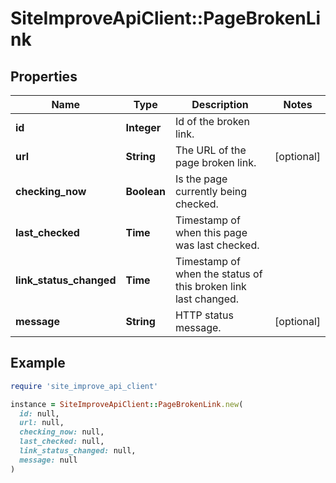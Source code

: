# SiteImproveApiClient::PageBrokenLink

## Properties

| Name | Type | Description | Notes |
| ---- | ---- | ----------- | ----- |
| **id** | **Integer** | Id of the broken link. |  |
| **url** | **String** | The URL of the page broken link. | [optional] |
| **checking_now** | **Boolean** | Is the page currently being checked. |  |
| **last_checked** | **Time** | Timestamp of when this page was last checked. |  |
| **link_status_changed** | **Time** | Timestamp of when the status of this broken link last changed. |  |
| **message** | **String** | HTTP status message. | [optional] |

## Example

```ruby
require 'site_improve_api_client'

instance = SiteImproveApiClient::PageBrokenLink.new(
  id: null,
  url: null,
  checking_now: null,
  last_checked: null,
  link_status_changed: null,
  message: null
)
```

